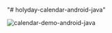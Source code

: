 "# holyday-calendar-android-java" 


![calendar-demo-android-java](https://i.ibb.co/KNcKtSP/calendar-demo-android-java.gif)

